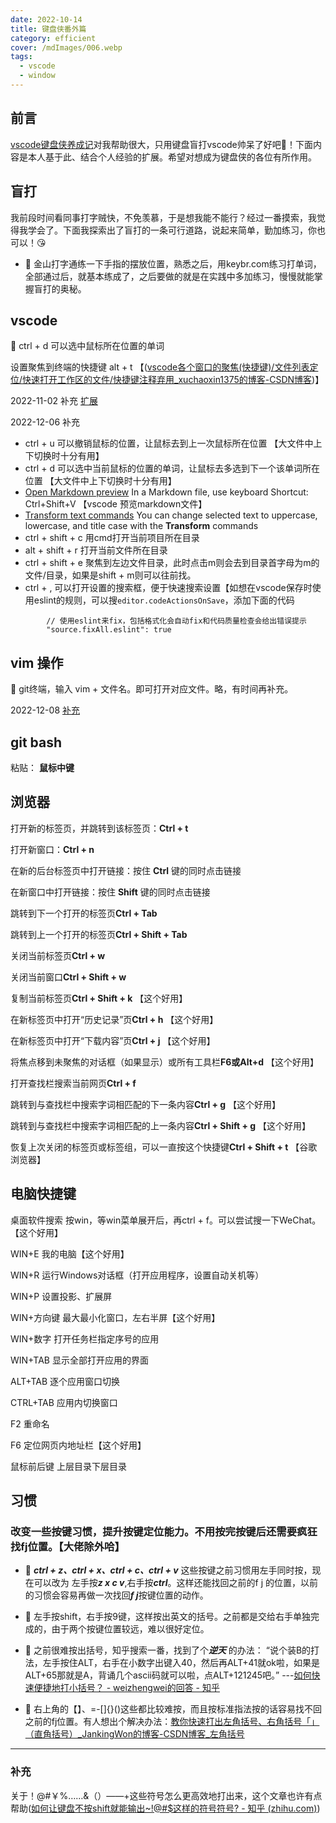 ```yaml
---
date: 2022-10-14
title: 键盘侠番外篇
category: efficient
cover: /mdImages/006.webp
tags:
  - vscode
  - window
---
```


## 前言
[vscode键盘侠养成记](https://juejin.cn/post/6844904099880632328)对我帮助很大，只用键盘盲打vscode帅呆了好吧🤩！下面内容是本人基于此、结合个人经验的扩展。希望对想成为键盘侠的各位有所作用。

## 盲打
我前段时间看同事打字贼快，不免羡慕，于是想我能不能行？经过一番摸索，我觉得我学会了。下面我探索出了盲打的一条可行道路，说起来简单，勤加练习，你也可以！😘
-  🍔 金山打字通练一下手指的摆放位置，熟悉之后，用keybr.com练习打单词，全部通过后，就基本练成了，之后要做的就是在实践中多加练习，慢慢就能掌握盲打的奥秘。

## vscode

🍓 ctrl + d 可以选中鼠标所在位置的单词

设置聚焦到终端的快捷键 alt + t 【([vscode各个窗口的聚焦(快捷键)/文件列表定位/快速打开工作区的文件/快捷键注释弃用_xuchaoxin1375的博客-CSDN博客](https://blog.csdn.net/xuchaoxin1375/article/details/112059873))】

2022-11-02 补充 [扩展](https://blog.csdn.net/weixin_46655235/article/details/121788623)

2022-12-06 补充
-  ctrl + u 可以撤销鼠标的位置，让鼠标去到上一次鼠标所在位置 【大文件中上下切换时十分有用】
-  ctrl + d 可以选中当前鼠标的位置的单词，让鼠标去多选到下一个该单词所在位置 【大文件中上下切换时十分有用】
-  [Open Markdown preview](https://code.visualstudio.com/docs/getstarted/tips-and-tricks#_open-markdown-preview) In a Markdown file, use keyboard Shortcut: Ctrl+Shift+V 【vscode 预览markdown文件】
-  [Transform text commands](https://code.visualstudio.com/docs/getstarted/tips-and-tricks#_transform-text-commands) You can change selected text to uppercase, lowercase, and title case with the **Transform** commands
-  ctrl + shift + c 用cmd打开当前项目所在目录
-  alt + shift + r 打开当前文件所在目录
-  ctrl + shift + e 聚焦到左边文件目录，此时点击m则会去到目录首字母为m的文件/目录，如果是shift + m则可以往前找。
-  ctrl + , 可以打开设置的搜索框，便于快速搜索设置【如想在vscode保存时使用eslint的规则，可以搜`editor.codeActionsOnSave`，添加下面的代码
```
        // 使用eslint来fix，包括格式化会自动fix和代码质量检查会给出错误提示
        "source.fixAll.eslint": true
```


## vim 操作
🍍 git终端，输入 vim + 文件名。即可打开对应文件。略，有时间再补充。

2022-12-08 [补充](https://juejin.cn/post/7174751732835680293) 

## git bash
粘贴： **鼠标中键**

## 浏览器
打开新的标签页，并跳转到该标签页：**Ctrl + t**

打开新窗口：**Ctrl + n**

在新的后台标签页中打开链接：按住 **Ctrl** 键的同时点击链接

在新窗口中打开链接：按住 **Shift** 键的同时点击链接

跳转到下一个打开的标签页**Ctrl + Tab**

跳转到上一个打开的标签页**Ctrl + Shift + Tab**

关闭当前标签页**Ctrl + w**

关闭当前窗口**Ctrl + Shift + w**

复制当前标签页**Ctrl + Shift + k** 【这个好用】

在新标签页中打开“历史记录”页**Ctrl + h** 【这个好用】

在新标签页中打开“下载内容”页**Ctrl + j** 【这个好用】

将焦点移到未聚焦的对话框（如果显示）或所有工具栏**F6或Alt+d** 【这个好用】

打开查找栏搜索当前网页**Ctrl + f**

跳转到与查找栏中搜索字词相匹配的下一条内容**Ctrl + g** 【这个好用】

跳转到与查找栏中搜索字词相匹配的上一条内容**Ctrl + Shift + g** 【这个好用】

恢复上次关闭的标签页或标签组，可以一直按这个快捷键**Ctrl + Shift + t** 【谷歌浏览器】

## 电脑快捷键
桌面软件搜索 按win，等win菜单展开后，再ctrl + f。可以尝试搜一下WeChat。 【这个好用】

WIN+E 我的电脑【这个好用】

WIN+R 运行Windows对话框（打开应用程序，设置自动关机等）

WIN+P 设置投影、扩展屏

WIN+方向键 最大最小化窗口，左右半屏【这个好用】

WIN+数字 打开任务栏指定序号的应用

WIN+TAB 显示全部打开应用的界面

ALT+TAB 逐个应用窗口切换

CTRL+TAB 应用内切换窗口

F2 重命名

F6 定位网页内地址栏【这个好用】

鼠标前后键 上层目录下层目录

## 习惯
### 改变一些按键习惯，提升按键定位能力。不用按完按键后还需要疯狂找fj位置。【大佬除外哈】
-  🌽 ***ctrl + z、ctrl + x、ctrl + c、ctrl + v*** 这些按键之前习惯用左手同时按，现在可以改为 左手按***z x c v***,右手按***ctrl***。这样还能找回之前的f j 的位置，以前的习惯会容易再做一次找回***f j***按键位置的动作。

-  🍏 左手按shift，右手按9键，这样按出英文的括号。之前都是交给右手单独完成的，由于两个按键位置较远，难以很好定位。

-  🧅 之前很难按出括号，知乎搜索一番，找到了个***逆天*** 的办法：
“说个装B的打法，左手按住ALT，右手在小数字出键入40，然后再ALT+41就ok啦，如果是ALT+65那就是A，背诵几个ascii码就可以啦，点ALT+121245吧。” ---[如何快速便捷地打小括号？ - weizhengwei的回答 - 知乎]( https://www.zhihu.com/question/24885686/answer/29348850)

-  🥣 右上角的【】、=-[]{}()这些都比较难按，而且按标准指法按的话容易找不回之前的fj位置。有人想出个解决办法：[教你快速打出左角括号、右角括号「」（直角括号）_JankingWon的博客-CSDN博客_左角括号](https://blog.csdn.net/jankingmeaning/article/details/106494987)
----------
### 补充
关于！@#￥%……&（）——+这些符号怎么更高效地打出来，这个文章也许有点帮助([如何让键盘不按shift就能输出~!@#$这样的符号符号? - 知乎 (zhihu.com)](https://www.zhihu.com/question/23512679))
